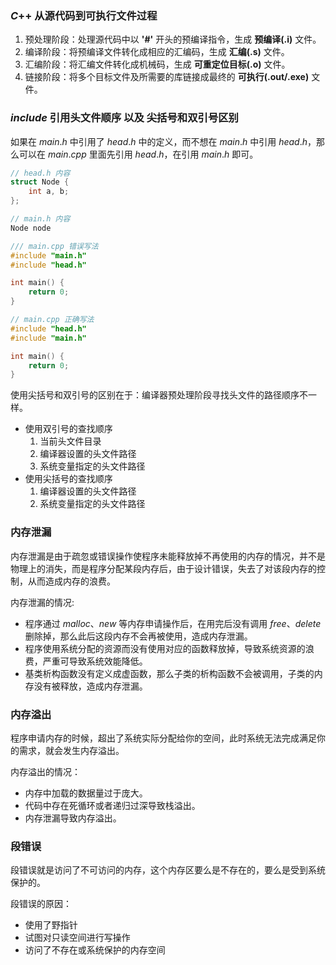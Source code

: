 ### $C$++ 从源代码到可执行文件过程
1. 预处理阶段：处理源代码中以 **'#'** 开头的预编译指令，生成 **预编译(.i)** 文件。
2. 编译阶段：将预编译文件转化成相应的汇编码，生成 **汇编(.s)** 文件。
3. 汇编阶段：将汇编文件转化成机械码，生成 **可重定位目标(.o)** 文件。
4. 链接阶段：将多个目标文件及所需要的库链接成最终的 **可执行(.out/.exe)** 文件。

### $include$ 引用头文件顺序 以及 尖括号和双引号区别
如果在 $main.h$ 中引用了 $head.h$ 中的定义，而不想在 $main.h$ 中引用 $head.h$，那么可以在 $main.cpp$ 里面先引用 $head.h$，在引用 $main.h$ 即可。 
```cpp
// head.h 内容
struct Node {
	int a, b;
};

// main.h 内容
Node node

/// main.cpp 错误写法
#include "main.h"
#include "head.h"

int main() {	
	return 0;
}

// main.cpp 正确写法
#include "head.h"
#include "main.h"

int main() {	
	return 0;
}
```

使用尖括号和双引号的区别在于：编译器预处理阶段寻找头文件的路径顺序不一样。
- 使用双引号的查找顺序
  1. 当前头文件目录
  2. 编译器设置的头文件路径
  3. 系统变量指定的头文件路径
- 使用尖括号的查找顺序
  1. 编译器设置的头文件路径
  2. 系统变量指定的头文件路径

### 内存泄漏
内存泄漏是由于疏忽或错误操作使程序未能释放掉不再使用的内存的情况，并不是物理上的消失，而是程序分配某段内存后，由于设计错误，失去了对该段内存的控制，从而造成内存的浪费。

内存泄漏的情况:
- 程序通过 $malloc、new$ 等内存申请操作后，在用完后没有调用 $free、delete$ 删除掉，那么此后这段内存不会再被使用，造成内存泄漏。
- 程序使用系统分配的资源而没有使用对应的函数释放掉，导致系统资源的浪费，严重可导致系统效能降低。
- 基类析构函数没有定义成虚函数，那么子类的析构函数不会被调用，子类的内存没有被释放，造成内存泄漏。

### 内存溢出
程序申请内存的时候，超出了系统实际分配给你的空间，此时系统无法完成满足你的需求，就会发生内存溢出。

内存溢出的情况：
- 内存中加载的数据量过于庞大。
- 代码中存在死循环或者递归过深导致栈溢出。
- 内存泄漏导致内存溢出。

### 段错误
段错误就是访问了不可访问的内存，这个内存区要么是不存在的，要么是受到系统保护的。

段错误的原因：
- 使用了野指针
- 试图对只读空间进行写操作
- 访问了不存在或系统保护的内存空间 
